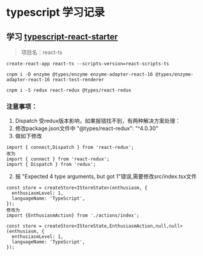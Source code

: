 # typescript 学习记录

## 学习 [typescript-react-starter](https://github.com/Microsoft/TypeScript-React-Starter#typescript-react-starter)

> 项目名：react-ts 

```
create-react-app react-ts --scripts-version=react-scripts-ts

cnpm i -D enzyme @types/enzyme enzyme-adapter-react-16 @types/enzyme-adapter-react-16 react-test-renderer

cnpm i -S redux react-redux @types/react-redux

```
### 注意事项：
1. Dispatch 受redux版本影响，如果报错找不到，有两种解决方案处理：
  1. 修改package.json文件中 "@types/react-redux": "^4.0.30"
  2. 做如下修改
```
import { connect,Dispatch } from 'react-redux';
改为
import { connect } from 'react-redux';
import { Dispatch } from 'redux';
```

2. 报 "Expected 4 type arguments, but got 1"错误,需要修改src/index.tsx文件

```
const store = createStore<IStoreState>(enthusiasm, {
  enthusiasmLevel: 1,
  languageName: 'TypeScript',
});
修改为
import {EnthusiasmAction} from './actions/index';

const store = createStore<IStoreState,EnthusiasmAction,null,null>(enthusiasm, {
  enthusiasmLevel: 1,
  languageName: 'TypeScript',
});
```



